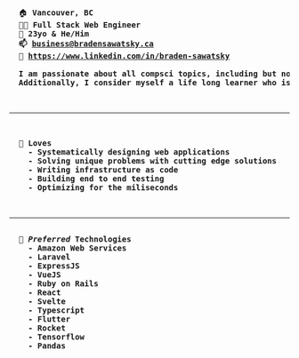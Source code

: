 <pre>
  </br>
  🏠 <b>Vancouver, BC</b>
  👨‍💻 <b>Full Stack Web Engineer</b>
  👨 <b>23yo & He/Him<b>
  📫 <a href="business@bradensawatsky.ca">business@bradensawatsky.ca</a>
  💼 <a href="https://www.linkedin.com/in/braden-sawatsky">https://www.linkedin.com/in/braden-sawatsky</a>
  
  I am passionate about all compsci topics, including but not limited to: web, infrastructure, security, ai and iot. 
  Additionally, I consider myself a life long learner who is always open to new and exciting opportunities.
 
  <hr>
  
  <b>💖 Loves</b>
    - Systematically designing web applications
    - Solving unique problems with cutting edge solutions
    - Writing infrastructure as code
    - Building end to end testing
    - Optimizing for the miliseconds
  
  <hr>
  <b>🧬 <i>Preferred</i> Technologies</b>
    - Amazon Web Services
    - Laravel
    - ExpressJS
    - VueJS
    - Ruby on Rails
    - React
    - Svelte
    - Typescript
    - Flutter
    - Rocket
    - Tensorflow
    - Pandas
  </br>
  </br>
</pre>
